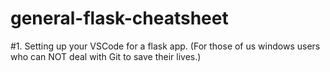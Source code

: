# general-flask-cheatsheet
#1. Setting up your VSCode for a flask app. (For those of us windows users who can NOT deal with Git to save their lives.)

